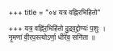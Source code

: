 +++
title = "०४ यत्र वह्निरभिहितो"

+++
यत्र॒ वह्नि॑र॒भिहि॑तो दु॒द्रव॒द्द्रोण्यः॑ प॒शुः ।  
नृ॒मणा॑ वी॒रप॒स्त्योऽर्णा॒ धीरे॑व॒ सनि॑ता ॥